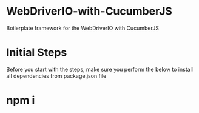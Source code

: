 # WebDriverIO-with-CucumberJS
Boilerplate framework for the WebDriverIO with CucumberJS

# Initial Steps
Before you start with the steps, make sure you perform the below to install all dependencies from package.json file

# npm i
